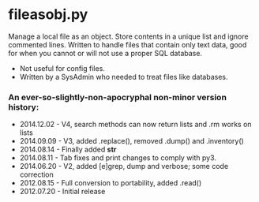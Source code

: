 fileasobj.py
======
Manage a local file as an object. Store contents in a unique list and ignore commented lines.
Written to handle files that contain only text data, good for when you cannot or will not use a proper SQL database.

* Not useful for config files.
* Written by a SysAdmin who needed to treat files like databases.


### An ever-so-slightly-non-apocryphal non-minor version history:
* 2014.12.02 - V4, search methods can now return lists and .rm works on lists
* 2014.09.09 - V3, added .replace(), removed .dump() and .inventory()
* 2014.08.14 - Finally added __str__
* 2014.08.11 - Tab fixes and print changes to comply with py3.
* 2014.06.20 - V2, added [e]grep, dump and verbose; some code correction
* 2012.08.15 - Full conversion to portability, added .read()
* 2012.07.20 - Initial release
